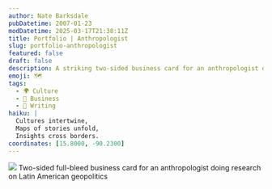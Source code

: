 ```yaml
---
author: Nate Barksdale
pubDatetime: 2007-01-23
modDatetime: 2025-03-17T21:38:11Z
title: Portfolio | Anthropologist
slug: portfolio-anthropologist
featured: false
draft: false
description: A striking two-sided business card for an anthropologist delving into Latin American geopolitics.
emoji: 🗺️
tags:
  - 🌍 Culture
  - 💼 Business
  - 📝 Writing
haiku: |
  Cultures intertwine,  
  Maps of stories unfold,  
  Insights cross borders.
coordinates: [15.8000, -90.2300]
---
```


![](@assets/images/christine_card_530.jpg) Two-sided full-bleed business card for an anthropologist doing research on Latin American geopolitics
